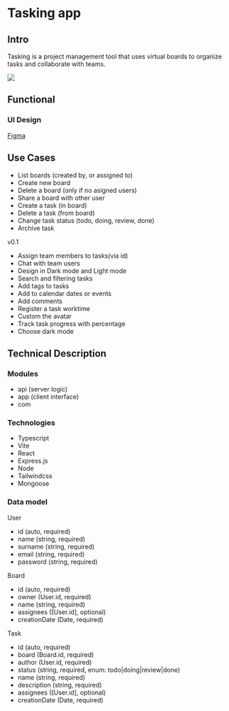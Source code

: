 # Tasking app

## Intro 
Tasking is a project management tool that uses virtual boards to organize tasks and collaborate with teams. 


![](https://media.giphy.com/media/Dwv8Wl7vI1JUuOektL/giphy.gif?cid=790b76115hl50akmlugqmo6tvxbbsi9mjff9h09fp6azdiw9&ep=v1_gifs_search&rid=giphy.gif&ct=g) 


## Functional


### UI Design
[Figma](https://www.figma.com/file/eu5ckftACDFTGujr1UL9lF/Proyecto-isdi?type=design&mode=design&t=wiiC8brQOOJODEYf-0)

## Use Cases
- List boards (created by, or assigned to)
- Create new board 
- Delete a board (only if no asigned users)
- Share a board with other user
- Create a task (in board) 
- Delete a task (from board)
- Change task status (todo, doing, review, done)
- Archive task 

v0.1
- Assign team members to tasks(via id)
- Chat with team users 
- Design in Dark mode and Light mode
- Search and filtering tasks
- Add tags to tasks
- Add to calendar dates or events
- Add comments 
- Register a task worktime 
- Custom the avatar 
- Track task progress with percentage
- Choose dark mode

## Technical Description

### Modules

- api (server logic)
- app (client interface)
- com

### Technologies

- Typescript
- Vite
- React
- Express.js
- Node
- Tailwindcss
- Mongoose

### Data model

User
- id (auto, required)
- name (string, required)
- surname (string, required)
- email (string, required)
- password (string, required)

Board
- id (auto, required)
- owner (User.id, required)
- name (string, required)
- assignees ([User.id], optional)
- creationDate (Date, required)

Task
- id (auto, required)
- board (Board.id, required)
- author (User.id, required)
- status (string, required, enum: todo|doing|review|done)
- name (string, required)
- description (string, required)
- assignees ([User.id], optional)
- creationDate (Date, required)